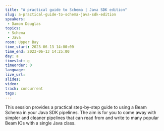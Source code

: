```yaml
---
title: "A practical guide to Schema | Java SDK edition"
slug: a-practical-guide-to-schema-java-sdk-edition
speakers:
 - Damon Douglas
topics:
 - Schema
 - Java
room: Upper Bay
time_start: 2023-06-13 14:00:00
time_end: 2023-06-13 14:25:00
day: a
timeslot: g
timeorder: 0
language: 
live_url: 
slides: 
video: 
track: concurrent
tags:
---
```


This session provides a practical step-by-step guide to using a Beam Schema in your Java SDK pipelines. The aim is for you to come away with simpler and cleaner pipelines that can read from and write to many popular Beam IOs with a single Java class.